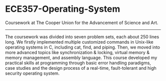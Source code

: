 # ECE357-Operating-System

Coursework at The Cooper Union for the Advancement of Science and Art.

---
The coursework was divided into seven problem sets, each about 250 lines long. We firstly implemented multiple customized commands in Unix-like operating systems in C, including cat, find, and piping. Then, we moved into more advanced topics like synchronization & locking, virtual memory & memory management, and assembly language. This course developed my practical skills at programming through basic error handling paradigms, case studies and the design process of a real-time, fault-tolerant and high security operating system.
